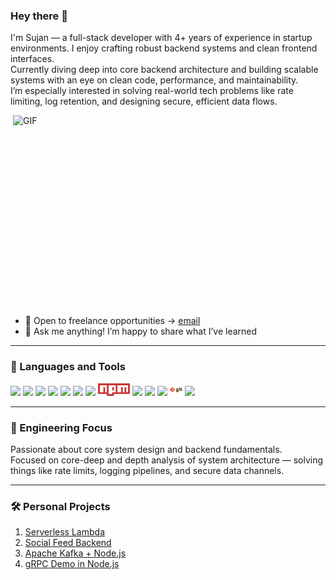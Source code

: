 ### Hey there 👋

I'm Sujan — a full-stack developer with 4+ years of experience in startup environments. I enjoy crafting robust backend systems and clean frontend interfaces.  
Currently diving deep into core backend architecture and building scalable systems with an eye on clean code, performance, and maintainability.  
I’m especially interested in solving real-world tech problems like rate limiting, log retention, and designing secure, efficient data flows.

<img align="right" alt="GIF" src="https://github.com/abhisheknaiidu/abhisheknaiidu/blob/master/code.gif?raw=true" width="500" height="320" />

- 💼 Open to freelance opportunities → [email](mailto:sujanb.poojary@gmail.com)  
- 💬 Ask me anything! I’m happy to share what I’ve learned

---

### 🚀 Languages and Tools

<code><img height="20" src="https://img.shields.io/badge/JavaScript-323330?style=for-the-badge&logo=javascript&logoColor=F7DF1E"></code>
<code><img height="20" src="https://img.shields.io/badge/TypeScript-007ACC?style=for-the-badge&logo=typescript&logoColor=white"></code>
<code><img height="20" src="https://img.shields.io/badge/Node.js-339933?style=for-the-badge&logo=nodedotjs&logoColor=white"></code>
<code><img height="20" src="https://img.shields.io/badge/React-20232A?style=for-the-badge&logo=react&logoColor=61DAFB"></code>
<code><img height="20" src="https://img.shields.io/badge/Express.js-000000?style=for-the-badge&logo=express&logoColor=white"></code>
<code><img height="20" src="https://img.shields.io/badge/PostgreSQL-316192?style=for-the-badge&logo=postgresql&logoColor=white"></code>
<code><img height="20" src="https://img.shields.io/badge/MongoDB-4EA94B?style=for-the-badge&logo=mongodb&logoColor=white"></code>
<code><img height="20" src="https://github.com/MarioTerron/logo-images/blob/master/logos/npm.png?raw=true"></code>
<code><img height="20" src="https://img.shields.io/badge/kubernetes-326ce5.svg?&style=for-the-badge&logo=kubernetes&logoColor=white"></code>
<code><img height="20" src="https://img.shields.io/badge/Amazon_AWS-FF9900?style=for-the-badge&logo=amazonaws&logoColor=white"></code>
<code><img height="20" src="https://img.shields.io/badge/Nginx-009639?style=for-the-badge&logo=nginx&logoColor=white"></code>
<code><img height="20" src="https://raw.githubusercontent.com/github/explore/80688e429a7d4ef2fca1e82350fe8e3517d3494d/topics/git/git.png"></code>
<code><img height="20" src="https://i.imgur.com/VyjCJuz.png"></code>

---

### 🧠 Engineering Focus

Passionate about core system design and backend fundamentals.  
Focused on core-deep and depth analysis of system architecture — solving things like rate limits, logging pipelines, and secure data channels.

---

### 🛠️ Personal Projects

1. [Serverless Lambda](https://github.com/ninjasujan/aws-serverless)  
2. [Social Feed Backend](https://github.com/ninjasujan/social-feed-backend)  
3. [Apache Kafka + Node.js](https://github.com/ninjasujan/apache-kafka)  
4. [gRPC Demo in Node.js](https://github.com/ninjasujan/gRPC-demo)  
